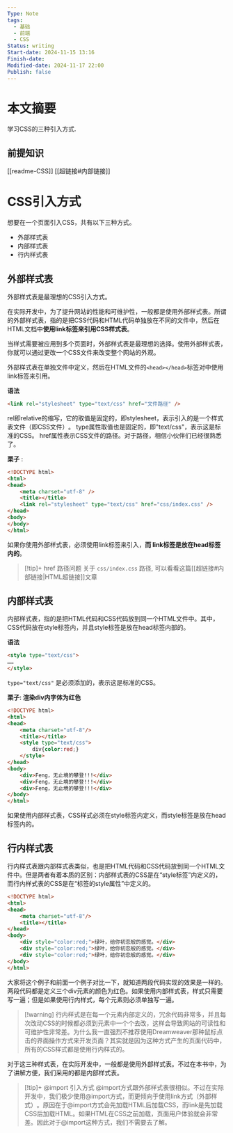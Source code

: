```yaml
---
Type: Note
tags:
  - 基础
  - 前端
  - CSS
Status: writing
Start-date: 2024-11-15 13:16
Finish-date: 
Modified-date: 2024-11-17 22:00
Publish: false
---
```


# 本文摘要
学习CSS的三种引入方式.

## 前提知识
[[readme-CSS]]
[[超链接#内部链接]]


# CSS引入方式
想要在一个页面引入CSS，共有以下三种方式。
- 外部样式表
- 内部样式表
- 行内样式表

## 外部样式表
外部样式表是最理想的CSS引入方式。

在实际开发中，为了提升网站的性能和可维护性，一般都是使用外部样式表。所谓的外部样式表，指的是把CSS代码和HTML代码单独放在不同的文件中，然后在HTML文档中**使用link标签来引用CSS样式表**。

当样式需要被应用到多个页面时，外部样式表是最理想的选择。使用外部样式表，你就可以通过更改一个CSS文件来改变整个网站的外观。

外部样式表在单独文件中定义，然后在HTML文件的`<head></head>`标签对中使用link标签来引用。

**语法**
```html
<link rel="stylesheet" type="text/css" href="文件路径" />
```
rel即relative的缩写，它的取值是固定的，即stylesheet，表示引入的是一个样式表文件（即CSS文件）​。
type属性取值也是固定的，即"text/css"，表示这是标准的CSS。
href属性表示CSS文件的路径。对于路径，相信小伙伴们已经很熟悉了。


**栗子** :  
```html
<!DOCTYPE html>
<html>
<head>
    <meta charset="utf-8" />
    <title></title>
    <link rel="stylesheet" type="text/css" href="css/index.css" />
</head>
<body>
</body>
</html>
```
如果你使用外部样式表，必须使用link标签来引入，**而 link标签是放在head标签内的**。

> [!tip]+ href 路径问题
> 关于 `css/index.css` 路径, 可以看看这篇[[超链接#内部链接|HTML超链接]]文章


## 内部样式表
内部样式表，指的是把HTML代码和CSS代码放到同一个HTML文件中。其中，CSS代码放在style标签内，并且style标签是放在head标签内部的。

**语法**
```html
<style type="text/css">
……
</style>
```
`type="text/css"` 是必须添加的，表示这是标准的CSS。


**栗子: 渲染div内字体为红色**
```html
<!DOCTYPE html>
<html>
<head>
    <meta charset="utf-8"/>
    <title></title>
    <style type="text/css">
        div{color:red;}
    </style>
</head>
<body>
    <div>Feng，无止境的攀登!!!</div>
    <div>Feng，无止境的攀登!!!</div>
    <div>Feng，无止境的攀登!!!</div>
</body>
</html>
```


如果使用内部样式表，CSS样式必须在style标签内定义，而style标签是放在head标签内的。

## 行内样式表
行内样式表跟内部样式表类似，也是把HTML代码和CSS代码放到同一个HTML文件中。但是两者有着本质的区别：内部样式表的CSS是在“style标签”内定义的，而行内样式表的CSS是在“标签的style属性”中定义的。

```html
<!DOCTYPE html>
<html>
<head>
    <meta charset="utf-8"/>
    <title></title>
</head>
<body>
    <div style="color:red;">绿叶，给你初恋般的感觉。</div>
    <div style="color:red;">绿叶，给你初恋般的感觉。</div>
    <div style="color:red;">绿叶，给你初恋般的感觉。</div>
</body>
</html>
```

大家将这个例子和前面一个例子对比一下，就知道两段代码实现的效果是一样的。两段代码都是定义三个div元素的颜色为红色。如果使用内部样式表，样式只需要写一遍；但是如果使用行内样式，每个元素则必须单独写一遍。

> [!warning] 行内样式是在每一个元素内部定义的，冗余代码非常多，并且每次改动CSS的时候都必须到元素中一个个去改，这样会导致网站的可读性和可维护性非常差。为什么我一直强烈不推荐使用Dreamweaver那种鼠标点击的界面操作方式来开发页面？其实就是因为这种方式产生的页面代码中，所有的CSS样式都是使用行内样式的。


对于这三种样式表，在实际开发中，一般都是使用外部样式表。不过在本书中，为了讲解方便，我们采用的都是内部样式表。


> [!tip]+ @import 引入方式
> @import方式跟外部样式表很相似。不过在实际开发中，我们极少使用@import方式，而更倾向于使用link方式（外部样式）​。原因在于@import方式会先加载HTML后加载CSS，而link是先加载CSS后加载HTML。如果HTML在CSS之前加载，页面用户体验就会非常差。因此对于@import这种方式，我们不需要去了解。

